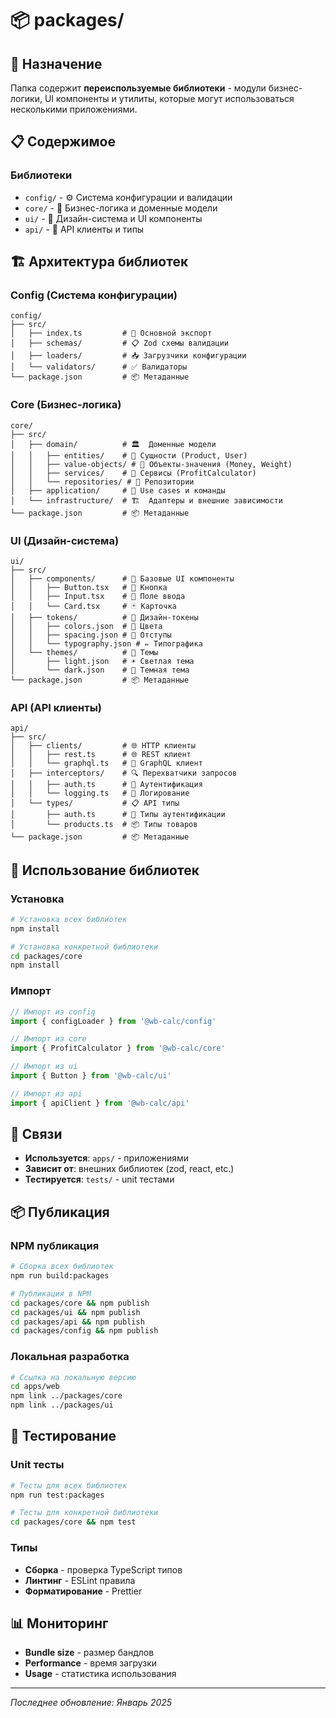 # 📦 packages/

## 🎯 Назначение

Папка содержит **переиспользуемые библиотеки** - модули бизнес-логики, UI компоненты и утилиты, которые могут использоваться несколькими приложениями.

## 📋 Содержимое

### Библиотеки
- `config/` - ⚙️ Система конфигурации и валидации
- `core/` - 🏢 Бизнес-логика и доменные модели
- `ui/` - 🎨 Дизайн-система и UI компоненты
- `api/` - 🔌 API клиенты и типы

## 🏗️ Архитектура библиотек

### Config (Система конфигурации)
```
config/
├── src/
│   ├── index.ts         # 🎯 Основной экспорт
│   ├── schemas/         # 📋 Zod схемы валидации
│   ├── loaders/         # 📥 Загрузчики конфигурации
│   └── validators/      # ✅ Валидаторы
└── package.json         # 📦 Метаданные
```

### Core (Бизнес-логика)
```
core/
├── src/
│   ├── domain/          # 🏛️  Доменные модели
│   │   ├── entities/    # 🧩 Сущности (Product, User)
│   │   ├── value-objects/ # 💎 Объекты-значения (Money, Weight)
│   │   ├── services/    # 🔧 Сервисы (ProfitCalculator)
│   │   └── repositories/ # 💾 Репозитории
│   ├── application/     # 🎯 Use cases и команды
│   └── infrastructure/  # 🏗️  Адаптеры и внешние зависимости
└── package.json         # 📦 Метаданные
```

### UI (Дизайн-система)
```
ui/
├── src/
│   ├── components/      # 🧩 Базовые UI компоненты
│   │   ├── Button.tsx   # 🔘 Кнопка
│   │   ├── Input.tsx    # 📝 Поле ввода
│   │   └── Card.tsx     # 🃏 Карточка
│   ├── tokens/          # 🎯 Дизайн-токены
│   │   ├── colors.json  # 🎨 Цвета
│   │   ├── spacing.json # 📏 Отступы
│   │   └── typography.json # ✏️ Типографика
│   └── themes/          # 🌙 Темы
│       ├── light.json   # ☀️ Светлая тема
│       └── dark.json    # 🌙 Темная тема
└── package.json         # 📦 Метаданные
```

### API (API клиенты)
```
api/
├── src/
│   ├── clients/         # 🌐 HTTP клиенты
│   │   ├── rest.ts      # 🌐 REST клиент
│   │   └── graphql.ts   # 🔺 GraphQL клиент
│   ├── interceptors/    # 🔍 Перехватчики запросов
│   │   ├── auth.ts      # 🔐 Аутентификация
│   │   └── logging.ts   # 📝 Логирование
│   └── types/           # 📋 API типы
│       ├── auth.ts      # 🔐 Типы аутентификации
│       └── products.ts  # 📦 Типы товаров
└── package.json         # 📦 Метаданные
```

## 🚀 Использование библиотек

### Установка
```bash
# Установка всех библиотек
npm install

# Установка конкретной библиотеки
cd packages/core
npm install
```

### Импорт
```typescript
// Импорт из config
import { configLoader } from '@wb-calc/config'

// Импорт из core
import { ProfitCalculator } from '@wb-calc/core'

// Импорт из ui
import { Button } from '@wb-calc/ui'

// Импорт из api
import { apiClient } from '@wb-calc/api'
```

## 🔗 Связи

- **Используется**: `apps/` - приложениями
- **Зависит от**: внешних библиотек (zod, react, etc.)
- **Тестируется**: `tests/` - unit тестами

## 📦 Публикация

### NPM публикация
```bash
# Сборка всех библиотек
npm run build:packages

# Публикация в NPM
cd packages/core && npm publish
cd packages/ui && npm publish
cd packages/api && npm publish
cd packages/config && npm publish
```

### Локальная разработка
```bash
# Ссылка на локальную версию
cd apps/web
npm link ../packages/core
npm link ../packages/ui
```

## 🧪 Тестирование

### Unit тесты
```bash
# Тесты для всех библиотек
npm run test:packages

# Тесты для конкретной библиотеки
cd packages/core && npm test
```

### Типы
- **Сборка** - проверка TypeScript типов
- **Линтинг** - ESLint правила
- **Форматирование** - Prettier

## 📊 Мониторинг

- **Bundle size** - размер бандлов
- **Performance** - время загрузки
- **Usage** - статистика использования

---

*Последнее обновление: Январь 2025*
